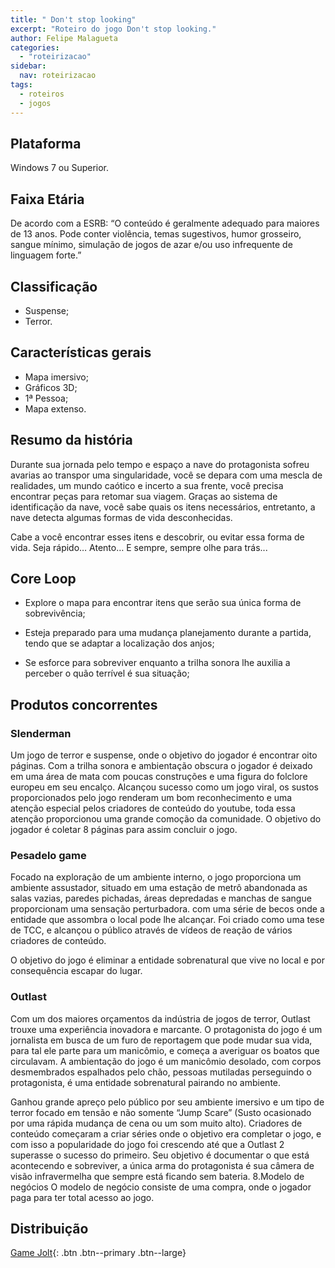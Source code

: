 ```yaml
---
title: " Don't stop looking"
excerpt: "Roteiro do jogo Don't stop looking."
author: Felipe Malagueta
categories: 
  - "roteirizacao"
sidebar:
  nav: roteirizacao
tags:
  - roteiros
  - jogos
---
```


## Plataforma

Windows 7 ou Superior.

## Faixa Etária

De acordo com a ESRB: “O conteúdo é geralmente adequado para maiores de 13 anos. Pode conter violência, temas sugestivos, humor grosseiro, sangue mínimo, simulação de jogos de azar e/ou uso infrequente de linguagem forte.”

## Classificação

- Suspense;
- Terror.

## Características gerais

- Mapa imersivo;
- Gráficos 3D;
- 1ª Pessoa;
- Mapa extenso.

## Resumo da história

Durante sua jornada pelo tempo e espaço a nave do protagonista sofreu avarias ao transpor uma singularidade, você se depara com uma mescla de realidades, um mundo caótico e incerto a sua frente, você precisa encontrar peças para retomar sua viagem.
Graças ao sistema de identificação da nave, você sabe quais os itens necessários, entretanto, a nave detecta algumas formas de vida desconhecidas.

Cabe a você encontrar esses itens e descobrir, ou evitar essa forma de vida.
Seja rápido… Atento… E sempre, sempre olhe para trás...

## Core Loop

- Explore o mapa para encontrar itens que serão sua única forma de sobrevivência;

- Esteja preparado para uma mudança planejamento durante a partida, tendo que se adaptar a localização dos anjos;

- Se esforce para sobreviver enquanto a trilha sonora lhe auxilia a perceber o quão terrível é sua situação;

## Produtos concorrentes

### Slenderman

Um jogo de terror e suspense, onde o objetivo do jogador é encontrar oito páginas.
Com a trilha sonora e ambientação obscura o jogador é deixado em uma área de mata com poucas construções e uma figura do folclore europeu em seu encalço. Alcançou sucesso como um jogo viral, os sustos proporcionados pelo jogo renderam um bom reconhecimento e uma atenção especial pelos criadores de conteúdo do youtube, toda essa atenção proporcionou uma grande comoção da comunidade.
O objetivo do jogador é coletar 8 páginas para assim concluir o jogo.

### Pesadelo game

Focado na exploração de um ambiente interno, o jogo proporciona um ambiente assustador, situado em uma estação de metrô abandonada as salas vazias, paredes pichadas, áreas depredadas e manchas de sangue proporcionam uma sensação perturbadora. com uma série de becos onde a entidade que assombra o local pode lhe alcançar.
Foi criado como uma tese de TCC, e alcançou o público através de vídeos de reação de vários criadores de conteúdo.

O objetivo do jogo é eliminar a entidade sobrenatural que vive no local e por consequência escapar do lugar.

### Outlast

Com um dos maiores orçamentos da indústria de jogos de terror, Outlast trouxe uma experiência inovadora e marcante. O protagonista do jogo é um jornalista em busca de um furo de reportagem que pode mudar sua vida, para tal ele parte para um manicômio, e começa a averiguar os boatos que circulavam. A ambientação do jogo é um manicômio desolado, com corpos desmembrados espalhados pelo chão, pessoas mutiladas perseguindo o protagonista, é uma entidade sobrenatural pairando no ambiente.

Ganhou grande apreço pelo público por seu ambiente imersivo e um tipo de terror focado em tensão e não somente “Jump Scare” (Susto ocasionado por uma rápida mudança de cena ou um som muito alto). Criadores de conteúdo começaram a criar séries onde o objetivo era completar o jogo, e com isso a popularidade do jogo foi crescendo até que a Outlast 2 superasse o sucesso do primeiro.
Seu objetivo é documentar o que está acontecendo e sobreviver, a única arma do protagonista é sua câmera de visão infravermelha que sempre está ficando sem bateria.
8.Modelo de negócios
O modelo de negócio consiste de uma compra, onde o jogador paga para ter total acesso ao jogo.

## Distribuição

[Game Jolt](https://gamejolt.com/games/dontstoplooking/557220){: .btn .btn--primary .btn--large}
